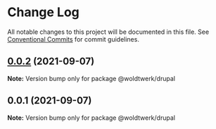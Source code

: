# Change Log

All notable changes to this project will be documented in this file.
See [Conventional Commits](https://conventionalcommits.org) for commit guidelines.

## [0.0.2](https://github.com/woldtwerk/utilities/compare/@woldtwerk/drupal@0.0.1...@woldtwerk/drupal@0.0.2) (2021-09-07)

**Note:** Version bump only for package @woldtwerk/drupal





## 0.0.1 (2021-09-07)

**Note:** Version bump only for package @woldtwerk/drupal

